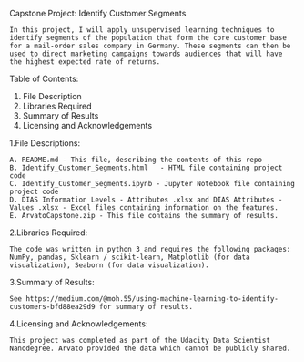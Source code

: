 Capstone Project: Identify Customer Segments

	In this project, I will apply unsupervised learning techniques to identify segments of the population that form the core customer base for a mail-order sales company in Germany. These segments can then be used to direct marketing campaigns towards audiences that will have the highest expected rate of returns. 


Table of Contents:

 1. File Description
 2. Libraries Required
 3. Summary of Results
 4. Licensing and Acknowledgements
 
1.File Descriptions:

	A. README.md - This file, describing the contents of this repo
	B. Identify_Customer_Segments.html	 - HTML file containing project code
	C. Identify_Customer_Segments.ipynb - Jupyter Notebook file containing project code
	D. DIAS Information Levels - Attributes .xlsx and DIAS Attributes - Values .xlsx - Excel files containing information on the features.
	E. ArvatoCapstone.zip - This file contains the summary of results.

2.Libraries Required:

	The code was written in python 3 and requires the following packages: 
	NumPy, pandas, Sklearn / scikit-learn, Matplotlib (for data visualization), Seaborn (for data visualization).
	
3.Summary of Results:

	See https://medium.com/@moh.55/using-machine-learning-to-identify-customers-bfd88ea29d9 for summary of results.
	
4.Licensing and Acknowledgements:

	This project was completed as part of the Udacity Data Scientist Nanodegree. Arvato provided the data which cannot be publicly shared.
